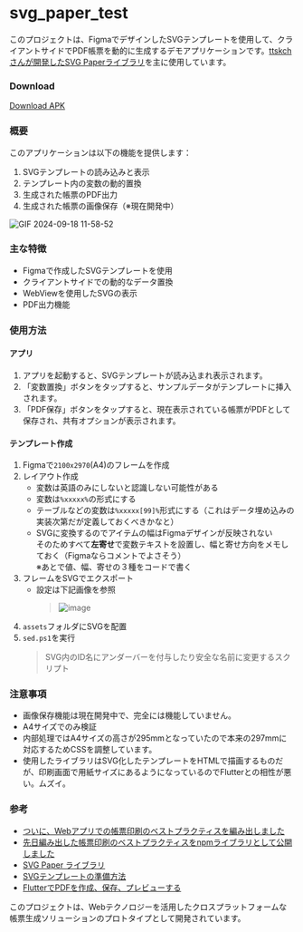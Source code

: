 # svg_paper_test

このプロジェクトは、FigmaでデザインしたSVGテンプレートを使用して、クライアントサイドでPDF帳票を動的に生成するデモアプリケーションです。[ttskchさんが開発したSVG Paperライブラリ](https://zenn.dev/ttskch/articles/1f1572cfd2e375)を主に使用しています。

### Download
[Download APK](https://drive.google.com/file/d/1OdfcNK5STPAGvzOxWKCcvwkVAqb-ToI2/view?usp=sharing)

### 概要
このアプリケーションは以下の機能を提供します：
1. SVGテンプレートの読み込みと表示
1. テンプレート内の変数の動的置換
1. 生成された帳票のPDF出力
1. 生成された帳票の画像保存（※現在開発中）
  
![GIF 2024-09-18 11-58-52](https://github.com/user-attachments/assets/7159bde0-04be-4f85-97cc-e0f7e92b844a)

### 主な特徴
- Figmaで作成したSVGテンプレートを使用
- クライアントサイドでの動的なデータ置換
- WebViewを使用したSVGの表示
- PDF出力機能

### 使用方法
#### アプリ
1. アプリを起動すると、SVGテンプレートが読み込まれ表示されます。
1. 「変数置換」ボタンをタップすると、サンプルデータがテンプレートに挿入されます。
1. 「PDF保存」ボタンをタップすると、現在表示されている帳票がPDFとして保存され、共有オプションが表示されます。

#### テンプレート作成
1. Figmaで`2100x2970`(A4)のフレームを作成
1. レイアウト作成
   - 変数は英語のみにしないと認識しない可能性がある
   - 変数は`%xxxxx%`の形式にする
   - テーブルなどの変数は`%xxxxx[99]%`形式にする（これはデータ埋め込みの実装次第だが定義しておくべきかなと）
   - SVGに変換するのでアイテムの幅はFigmaデザインが反映されない<br>
     そのためすべて**左寄せ**で変数テキストを設置し、幅と寄せ方向をメモしておく（Figmaならコメントでよさそう）<br>
     ※あとで値、幅、寄せの３種をコードで書く
1. フレームをSVGでエクスポート
   - 設定は下記画像を参照
      > ![image](https://github.com/user-attachments/assets/189a6f42-42e2-4cb9-a626-772c8f0ff406)
1. `assets`フォルダにSVGを配置
1. `sed.ps1`を実行
   > SVG内のID名にアンダーバーを付与したり安全な名前に変更するスクリプト

### 注意事項
- 画像保存機能は現在開発中で、完全には機能していません。
- A4サイズでのみ検証
- 内部処理ではA4サイズの高さが295mmとなっていたので本来の297mmに対応するためCSSを調整しています。
- 使用したライブラリはSVG化したテンプレートをHTMLで描画するものだが、印刷画面で用紙サイズにあるようになっているのでFlutterとの相性が悪い。ムズイ。

### 参考
- [ついに、Webアプリでの帳票印刷のベストプラクティスを編み出しました](https://zenn.dev/ttskch/articles/1f1572cfd2e375)
- [先日編み出した帳票印刷のベストプラクティスをnpmライブラリとして公開しました](https://zenn.dev/ttskch/articles/8ee0eaaabf0657#svg-paper%E8%87%AA%E4%BD%93%E3%81%AE%E5%9F%BA%E6%9C%AC%E7%9A%84%E3%81%AA%E4%BD%BF%E3%81%84%E6%96%B9)
- [SVG Paper ライブラリ](https://github.com/ttskch/svg-paper)
- [SVGテンプレートの準備方法](https://github.com/ttskch/svg-paper/blob/main/docs/how-to-prepare-svg-template.md)
- [FlutterでPDFを作成、保存、プレビューする](https://zenn.dev/inari_sushio/articles/3336ac12141840)

このプロジェクトは、Webテクノロジーを活用したクロスプラットフォームな帳票生成ソリューションのプロトタイプとして開発されています。
